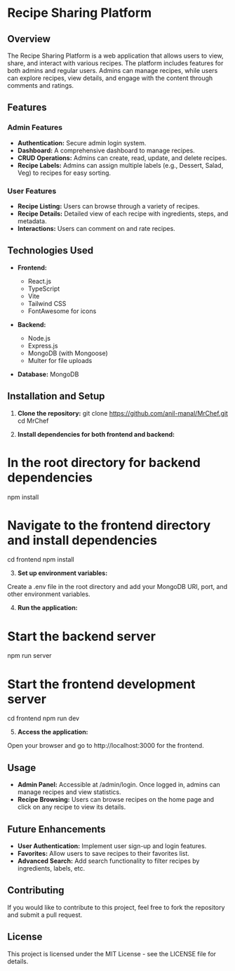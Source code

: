 # Recipe Sharing Platform

## Overview
The Recipe Sharing Platform is a web application that allows users to view, share, and interact with various recipes. The platform includes features for both admins and regular users. Admins can manage recipes, while users can explore recipes, view details, and engage with the content through comments and ratings.

## Features
### Admin Features
- **Authentication:** Secure admin login system.
- **Dashboard:** A comprehensive dashboard to manage recipes.
- **CRUD Operations:** Admins can create, read, update, and delete recipes.
- **Recipe Labels:** Admins can assign multiple labels (e.g., Dessert, Salad, Veg) to recipes for easy sorting.

### User Features
- **Recipe Listing:** Users can browse through a variety of recipes.
- **Recipe Details:** Detailed view of each recipe with ingredients, steps, and metadata.
- **Interactions:** Users can comment on and rate recipes.

## Technologies Used
- **Frontend:** 
  - React.js
  - TypeScript
  - Vite
  - Tailwind CSS
  - FontAwesome for icons

- **Backend:**
  - Node.js
  - Express.js
  - MongoDB (with Mongoose)
  - Multer for file uploads

- **Database:** MongoDB

## Installation and Setup
1. **Clone the repository:**
   git clone https://github.com/anil-manal/MrChef.git
   cd MrChef

2. **Install dependencies for both frontend and backend:**

# In the root directory for backend dependencies
npm install

# Navigate to the frontend directory and install dependencies
cd frontend
npm install

3. **Set up environment variables:**

Create a .env file in the root directory and add your MongoDB URI, port, and other environment variables.

4. **Run the application:**

# Start the backend server
npm run server

# Start the frontend development server
cd frontend
npm run dev

5. **Access the application:**

Open your browser and go to http://localhost:3000 for the frontend.

## Usage
- **Admin Panel:** Accessible at /admin/login. Once logged in, admins can manage recipes and view statistics.
- **Recipe Browsing:**  Users can browse recipes on the home page and click on any recipe to view its details.

## Future Enhancements
- **User Authentication:** Implement user sign-up and login features.
- **Favorites:** Allow users to save recipes to their favorites list.
- **Advanced Search:** Add search functionality to filter recipes by ingredients, labels, etc.

## Contributing
If you would like to contribute to this project, feel free to fork the repository and submit a pull request.

## License
This project is licensed under the MIT License - see the LICENSE file for details.